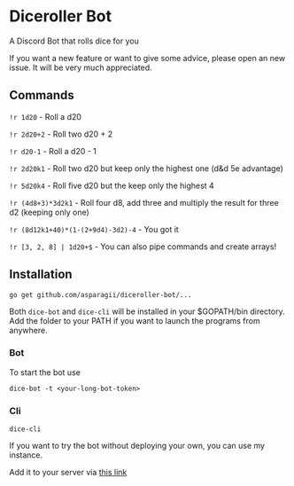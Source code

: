 # Diceroller Bot 
A Discord Bot that rolls dice for you

If you want a new feature or want to give some advice, please open an new issue. It will be very much appreciated.

## Commands
`!r 1d20` - Roll a d20

`!r 2d20+2` - Roll two d20 + 2

`!r d20-1` - Roll a d20 - 1

`!r 2d20k1` - Roll two d20 but keep only the highest one (d&d 5e advantage)

`!r 5d20k4` - Roll five d20 but the keep only the highest 4

`!r (4d8+3)*3d2k1` - Roll four d8, add three and multiply the result for three d2 (keeping only one)

`!r (8d12k1+40)*(1-(2+9d4)-3d2)-4` - You got it

`!r [3, 2, 8] | 1d20+$` - You can also pipe commands and create arrays!

## Installation

```
go get github.com/asparagii/diceroller-bot/...
```

Both `dice-bot` and `dice-cli` will be installed in your $GOPATH/bin directory. Add the folder to your PATH if you want to launch the programs from anywhere.

### Bot
To start the bot use
```
dice-bot -t <your-long-bot-token>
```

### Cli
```
dice-cli
```


If you want to try the bot without deploying your own, you can use my instance.

Add it to your server via [this link](https://discordapp.com/api/oauth2/authorize?client_id=573599563051434025&permissions=0&scope=bot)
